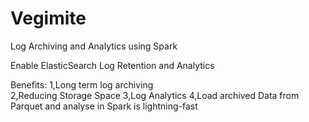 # Vegimite
Log Archiving and Analytics using Spark

Enable ElasticSearch Log Retention and Analytics

Benefits:
1,Long term log archiving  
2,Reducing Storage Space 
3,Log Analytics 
4,Load archived Data from Parquet and analyse in Spark is lightning-fast



